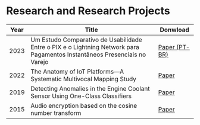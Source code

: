 # Research and Research Projects

| Year | Title                                                                                      | Donwload |
|------|--------------------------------------------------------------------------------------------|----------|
| 2023 | Um Estudo Comparativo de Usabilidade Entre o PIX e o Lightning Network para Pagamentos Instantâneos Presenciais no Varejo | [Paper (PT-BR)](https://revista.liftlab.com.br/lift/article/view/138/125)    |
| 2022 | The Anatomy of IoT Platforms—A Systematic Multivocal Mapping Study | [Paper](https://ieeexplore.ieee.org/stamp/stamp.jsp?tp=&arnumber=9825678)    |
| 2019 | Detecting Anomalies in the Engine Coolant Sensor Using One-Class Classifiers | [Paper](x)    |
| 2015 | Audio encryption based on the cosine number transform | [Paper](https://link.springer.com/article/10.1007/s11042-015-2755-6)    |
